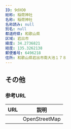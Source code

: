 ```yaml
---
ID: 9dXO0
総称: 稲荷神社
名称: 稲荷神社
名称読み: null
別名: null
都道府県: 和歌山県
区域: 岩出市
緯度: 34.2736821
経度: 135.3262138
郵便番号: 6496218
住所: 和歌山県岩出市南大池１７８
---
```


## その他

### 参考URL

| URL | 説明          |
| --- | ------------- |
|     | OpenStreetMap |
